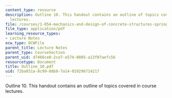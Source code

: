 ```yaml
---
content_type: resource
description: Outline 10. This handout contains an outline of topics covered in course
  lectures.
file: /courses/1-054-mechanics-and-design-of-concrete-structures-spring-2004/72ba031a8c9988b87a14019296714217_Outline_10.pdf
file_type: application/pdf
learning_resource_types:
- Lecture Notes
ocw_type: OCWFile
parent_title: Lecture Notes
parent_type: CourseSection
parent_uid: d7468ce0-2ce7-e574-0805-a13f07aefc56
resourcetype: Document
title: Outline_10.pdf
uid: 72ba031a-8c99-88b8-7a14-019296714217
---
```

Outline 10. This handout contains an outline of topics covered in course lectures.

